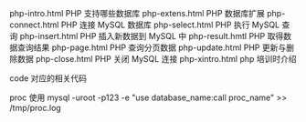 php-intro.html   PHP 支持哪些数据库
php-extens.html  PHP 数据库扩展
php-connect.html PHP 连接 MySQL 数据库
php-select.html  PHP 执行 MySQL 查询
php-insert.html  PHP 插入新数据到 MySQL 中
php-result.hmtl  PHP 取得数据查询结果
php-page.html    PHP 查询分页数据
php-update.html  PHP 更新与删除数据
php-close.html   PHP 关闭 MySQL 连接
php-xintro.html  php 培训时介绍

code  对应的相关代码


proc 使用
mysql -uroot -p123 -e "use database_name:call proc_name" >> /tmp/proc.log